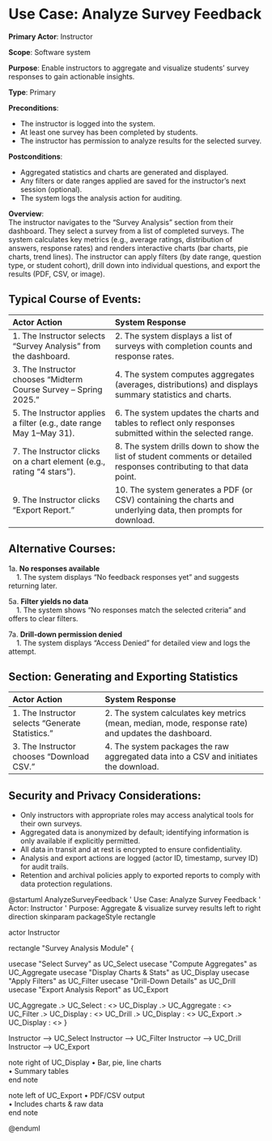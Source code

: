 Use Case: Analyze Survey Feedback
=================================
**Primary Actor**: Instructor  

**Scope**: Software system  

**Purpose**: Enable instructors to aggregate and visualize students’ survey responses to gain actionable insights.  

**Type**: Primary  

**Preconditions**:
- The instructor is logged into the system.
- At least one survey has been completed by students.
- The instructor has permission to analyze results for the selected survey.

**Postconditions**:
- Aggregated statistics and charts are generated and displayed.
- Any filters or date ranges applied are saved for the instructor’s next session (optional).
- The system logs the analysis action for auditing.

**Overview**:  
The instructor navigates to the “Survey Analysis” section from their dashboard. They select a survey from a list of completed surveys. The system calculates key metrics (e.g., average ratings, distribution of answers, response rates) and renders interactive charts (bar charts, pie charts, trend lines). The instructor can apply filters (by date range, question type, or student cohort), drill down into individual questions, and export the results (PDF, CSV, or image).  

Typical Course of Events:
-------------------------

| Actor Action                                                           | System Response                                                                                                 |
|:------------------------------------------------------------------------|:----------------------------------------------------------------------------------------------------------------|
| 1. The Instructor selects “Survey Analysis” from the dashboard.         | 2. The system displays a list of surveys with completion counts and response rates.                             |
| 3. The Instructor chooses “Midterm Course Survey – Spring 2025.”       | 4. The system computes aggregates (averages, distributions) and displays summary statistics and charts.        |
| 5. The Instructor applies a filter (e.g., date range May 1–May 31).     | 6. The system updates the charts and tables to reflect only responses submitted within the selected range.     |
| 7. The Instructor clicks on a chart element (e.g., rating “4 stars”).   | 8. The system drills down to show the list of student comments or detailed responses contributing to that data point. |
| 9. The Instructor clicks “Export Report.”                               | 10. The system generates a PDF (or CSV) containing the charts and underlying data, then prompts for download.   |

Alternative Courses:
--------------------
1a. **No responses available**  
&nbsp;&nbsp;&nbsp;&nbsp;1. The system displays “No feedback responses yet” and suggests returning later.  

5a. **Filter yields no data**  
&nbsp;&nbsp;&nbsp;&nbsp;1. The system shows “No responses match the selected criteria” and offers to clear filters.  

7a. **Drill-down permission denied**  
&nbsp;&nbsp;&nbsp;&nbsp;1. The system displays “Access Denied” for detailed view and logs the attempt.  

Section: Generating and Exporting Statistics
--------------------------------------------
| Actor Action                                  | System Response                                                                                         |
|:----------------------------------------------|:--------------------------------------------------------------------------------------------------------|
| 1. The Instructor selects “Generate Statistics.” | 2. The system calculates key metrics (mean, median, mode, response rate) and updates the dashboard.     |
| 3. The Instructor chooses “Download CSV.”      | 4. The system packages the raw aggregated data into a CSV and initiates the download.                  |

Security and Privacy Considerations:
-----------------------------------
- Only instructors with appropriate roles may access analytical tools for their own surveys.  
- Aggregated data is anonymized by default; identifying information is only available if explicitly permitted.  
- All data in transit and at rest is encrypted to ensure confidentiality.  
- Analysis and export actions are logged (actor ID, timestamp, survey ID) for audit trails.  
- Retention and archival policies apply to exported reports to comply with data protection regulations.  

<!-- PlantUML diagram  -->

@startuml AnalyzeSurveyFeedback
' Use Case: Analyze Survey Feedback
' Actor: Instructor
' Purpose: Aggregate & visualize survey results
left to right direction
skinparam packageStyle rectangle

actor Instructor

rectangle "Survey Analysis Module" {
  
  usecase "Select Survey" as UC_Select
  usecase "Compute Aggregates" as UC_Aggregate
  usecase "Display Charts & Stats" as UC_Display
  usecase "Apply Filters" as UC_Filter
  usecase "Drill-Down Details" as UC_Drill
  usecase "Export Analysis Report" as UC_Export

  UC_Aggregate .> UC_Select : <<include>>
  UC_Display .> UC_Aggregate : <<include>>
  UC_Filter .> UC_Display  : <<extend>>
  UC_Drill .> UC_Display   : <<extend>>
  UC_Export .> UC_Display  : <<include>>
}

Instructor --> UC_Select
Instructor --> UC_Filter
Instructor --> UC_Drill
Instructor --> UC_Export

note right of UC_Display
  • Bar, pie, line charts  
  • Summary tables  
end note

note left of UC_Export
  • PDF/CSV output  
  • Includes charts & raw data  
end note

@enduml
